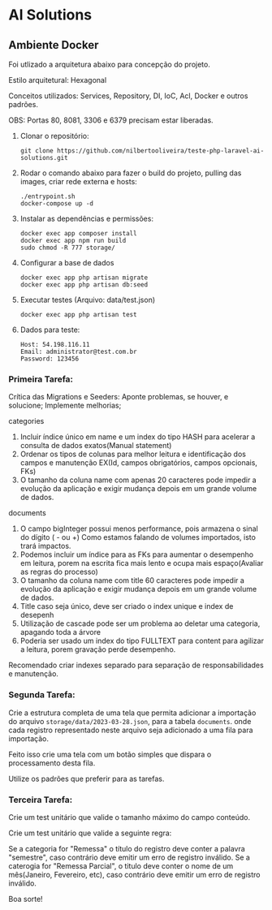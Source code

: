 # AI Solutions

## Ambiente Docker

Foi utlizado a arquitetura abaixo para concepção do projeto.


Estilo arquitetural: Hexagonal

Conceitos utilizados: Services, Repository, DI, IoC, Acl, Docker e outros padrões.

OBS: Portas 80, 8081, 3306 e 6379 precisam estar liberadas.

1. Clonar o repositório:
     ```
    git clone https://github.com/nilbertooliveira/teste-php-laravel-ai-solutions.git
     ```

2. Rodar o comando abaixo para fazer o build do projeto, pulling das images, criar rede externa e hosts:
   ```
   ./entrypoint.sh 
   docker-compose up -d
   ```
3. Instalar as dependências e permissões:
    ```
    docker exec app composer install
    docker exec app npm run build
    sudo chmod -R 777 storage/
    ```

4. Configurar a base de dados
    ```
    docker exec app php artisan migrate
    docker exec app php artisan db:seed
    ```
5. Executar testes  (Arquivo: data/test.json)
    ```
   docker exec app php artisan test
    ```

6. Dados para teste:
    ```
    Host: 54.198.116.11
    Email: administrator@test.com.br
    Password: 123456
    ```


### Primeira Tarefa:

Crítica das Migrations e Seeders: Aponte problemas, se houver, e solucione; Implemente melhorias;

categories
1) Incluir índice único em name e um index do tipo HASH para acelerar a consulta de dados exatos(Manual statement)
2) Ordenar os tipos de colunas para melhor leitura e identificação dos campos e manutenção EX(Id, campos obrigatórios, campos opcionais, FKs)
3) O tamanho da coluna name com apenas 20 caracteres pode impedir a evolução da aplicação e exigir mudança depois em um grande volume de dados.

documents

1) O campo bigInteger  possui menos performance, pois armazena o sinal do dígito ( - ou +)
   Como estamos falando de volumes importados, isto trará impactos.
2) Podemos incluir um índice para as FKs para aumentar o desempenho em leitura, porem na escrita fica mais lento e ocupa mais espaço(Avaliar as regras do processo)
3) O tamanho da coluna name com title 60 caracteres pode impedir a evolução da aplicação e exigir mudança depois em um grande volume de dados.
4) Title caso seja único, deve ser criado o index unique e index de desepenh
5) Utilização de cascade pode ser um problema ao deletar uma categoria, apagando toda a árvore
6) Poderia ser usado um index do tipo FULLTEXT para content para agilizar a leitura, porem gravação perde desempenho.

Recomendado criar indexes separado para separação de responsabilidades e manutenção.

### Segunda Tarefa:

Crie a estrutura completa de uma tela que permita adicionar a importação do arquivo `storage/data/2023-03-28.json`, para a tabela `documents`. onde cada registro representado neste arquivo seja adicionado a uma fila para importação.

Feito isso crie uma tela com um botão simples que dispara o processamento desta fila.

Utilize os padrões que preferir para as tarefas.

### Terceira Tarefa:

Crie um test unitário que valide o tamanho máximo do campo conteúdo.

Crie um test unitário que valide a seguinte regra:

Se a categoria for "Remessa" o título do registro deve conter a palavra "semestre", caso contrário deve emitir um erro de registro inválido.
Se a caterogia for "Remessa Parcial", o titulo deve conter o nome de um mês(Janeiro, Fevereiro, etc), caso contrário deve emitir um erro de registro inválido.


Boa sorte!
